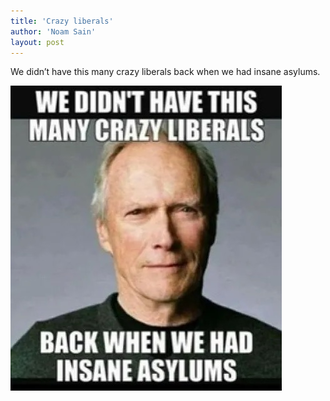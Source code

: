 ```yaml
---
title: 'Crazy liberals'
author: 'Noam Sain'
layout: post
---
```


We didn’t have this many crazy liberals back when we had insane asylums.

![Crazy liberals](/assets/2023/2023-06-21-insane-asylums.jpg "We need insane asylums back again.")
